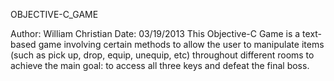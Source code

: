 OBJECTIVE-C_GAME

Author: William Christian
Date: 03/19/2013
This Objective-C Game is a text-based game involving certain
methods to allow the user to manipulate items (such as pick up,
drop, equip, unequip, etc) throughout different rooms to achieve 
the main goal: to access all three keys and defeat the final boss.